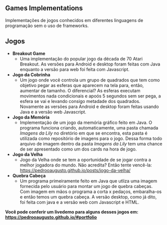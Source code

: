 ## Games Implementations
Implementações de jogos conhecidos em diferentes linguagens de programação sem o uso de frameworks.
## Jogos
  * **Breakout Game**
    * Uma implementação do popular jogo da década de 70 Atari Breakout. As versões para Android e desktop foram feitas com Java enquanto a versão para web foi feita com Javascript.
  * **Jogo da Cobrinha**
    * Um jogo onde você controla um grupo de quadrados que tem como objetivo pegar as esferas que aparecem na tela para, então, aumentar de tamanho. O diferencial? As esferas executam movimentos nada condicionais e apoós 5 segundos sem ser pega, a esfera se vai e levando consigo metadade dos quadrados.
    Novamente as versões para Android e desktop foram feitas usando Java e a versão web Javascript.
  * **Jogo da Memória**
    * Implementação de um jogo da memória gráfico feito em Java. O programa funciona criando, automaticamente, uma pasta chamada *Imagens da Lily* no diretório em que se encontra, esta pasta é utilizada como repositório de imagens para o jogo. Dessa forma todo arquivo de imagem dentro da pasta *Imagens da Lily* tem uma chance de ser apresentado como um dos cards na hora de jogo.
  * **Jogo da Velha**
    * Jogo da Velha onde se tem a oportunidade de se jogar contra a melhor jogadora do mundo. Não acredita? Então tente vencê-la: https://pedrooaugusto.github.io/posts/jogo-da-velha/
  * **Quebra Cabeça**
    * Um programa primeiramente feito em Java que utliza uma imagem fornecida pelo usuário para montar um jogo de quebra cabeças. Com imagem em mãos o programa a corta x pedaços, embaralha-os e então temos um quebra cabeça. A versão desktop, como já dito, foi feita com java e a versão web com Javascript e HTML.

**Você pode conferir um livedemo para alguns desses jogos em: https://pedrooaugusto.github.io/#portfolio**
